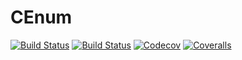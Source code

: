 # CEnum

[![Build Status](https://travis-ci.com/JuliaInterop/CEnum.jl.svg?branch=master)](https://travis-ci.com/JuliaInterop/CEnum.jl)
[![Build Status](https://ci.appveyor.com/api/projects/status/github/JuliaInterop/CEnum.jl?svg=true)](https://ci.appveyor.com/project/JuliaInterop/CEnum-jl)
[![Codecov](https://codecov.io/gh/JuliaInterop/CEnum.jl/branch/master/graph/badge.svg)](https://codecov.io/gh/JuliaInterop/CEnum.jl)
[![Coveralls](https://coveralls.io/repos/github/JuliaInterop/CEnum.jl/badge.svg?branch=master)](https://coveralls.io/github/JuliaInterop/CEnum.jl?branch=master)
